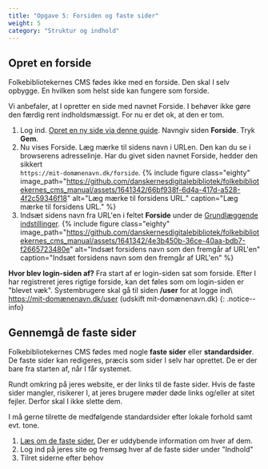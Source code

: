 ```yaml
---
title: "Opgave 5: Forsiden og faste sider"
weight: 5
category: "Struktur og indhold"
---
```

## Opret en forside
Folkebibliotekernes CMS fødes ikke med en forside. Den skal I selv opbygge. En hvilken som helst side kan fungere som forside.

Vi anbefaler, at I opretter en side med navnet Forside. I behøver ikke gøre den færdig rent indholdsmæssigt. For nu er det ok, at den er tom. 
1. Log ind. [Opret en ny side via denne guide](https://danskernesdigitalebibliotek.github.io/folkebibliotekernes_cms_manual/main/indhold/side/). Navngiv siden **Forside**. Tryk **Gem**.
2. Nu vises Forside. Læg mærke til sidens navn i URLen. Den kan du se i browserens adresselinje. Har du givet siden navnet Forside, hedder den sikkert\
`https://mit-domænenavn.dk/forside`.
   {% include figure class="eighty" image_path="https://github.com/danskernesdigitalebibliotek/folkebibliotekernes_cms_manual/assets/1641342/66bf938f-6d4a-417d-a528-4f2c59346f18" alt="Læg mærke til forsidens URL." caption="Læg mærke til forsidens URL." %}
3. Indsæt sidens navn fra URL'en i feltet **Forside** under de [Grundlæggende indstillinger](https://www.folkebibliotekernescms.dk/main/konfiguration/grundlaeggende-indstillinger/).
   {% include figure class="eighty" image_path="https://github.com/danskernesdigitalebibliotek/folkebibliotekernes_cms_manual/assets/1641342/4e3b450b-36ce-40aa-bdb7-f2665723480e" alt="Indsæt forsidens navn som den fremgår af URL'en" caption="Indsæt forsidens navn som den fremgår af URL'en" %}

**Hvor blev login-siden af?** Fra start af er login-siden sat som forside. Efter I har registreret jeres rigtige forside, kan det føles som om login-siden er "blevet væk". Systembrugere skal gå til siden **/user** for at logge ind\ 
https://mit-domænenavn.dk/user (udskift mit-domænenavn.dk) 
{: .notice--info}

## Gennemgå de faste sider
Folkebibliotekernes CMS fødes med nogle **faste sider** eller **standardsider**. De faste sider kan redigeres, præcis som sider I selv har oprettet. De er der bare fra starten af, når I får systemet.

Rundt omkring på jeres website, er der links til de faste sider. Hvis de faste sider mangler, risikerer I, at jeres brugere møder døde links og/eller at sitet fejler. Derfor skal I ikke slette dem.

I må gerne tilrette de medfølgende standardsider efter lokale forhold samt evt. tone.

1. [Læs om de faste sider.](https://www.folkebibliotekernescms.dk/main/indhold/faste-sider/) Der er uddybende information om hver af dem.
2. Log ind på jeres site og fremsøg hver af de faste sider under "Indhold"
3. Tilret siderne efter behov












